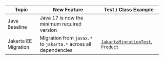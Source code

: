 | Topic                | New Feature                                                     | Test / Class Example                                                                                                                                                                              |
|----------------------|-----------------------------------------------------------------|---------------------------------------------------------------------------------------------------------------------------------------------------------------------------------------------------|
| Java Baseline        | Java 17 is now the minimum required version                     |                                                                                                                                                                                                   |
| Jakarta EE Migration | Migration from `javax.*` to `jakarta.*` across all dependencies | [`JakartaMigrationTest`](./src/test/java/io/meurant/spring/boot30/features/jakarta/JakartaMigrationTest.java), [`Product`](./src/main/java/io/bmeurant/spring/boot30/features/model/Product.java) |
